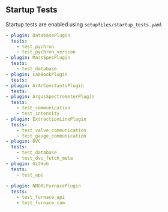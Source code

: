 Startup Tests
-------------

Startup tests are enabled using ``setupfiles/startup_tests.yaml``

```yaml
- plugin: DatabasePlugin
  tests:
    - test_pychron
    - test_pychron_version
- plugin: MassSpecPlugin
  tests:
    - test_database
- plugin: LabBookPlugin
  tests:
- plugin: ArArConstantsPlugin
  tests:
- plugin: ArgusSpectrometerPlugin
  tests:
    - test_communication
    - test_intensity
- plugin: ExtractionLinePlugin
  tests:
    - test_valve_communication
    - test_gauge_communication
- plugin: DVC 
  tests:
    - test_database
    - test_dvc_fetch_meta
- plugin: GitHub
  tests:
    - test_api
    
- plugin: NMGRLFurnacePlugin
  tests:
    - test_furnace_api
    - test_furnace_cam
```
